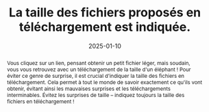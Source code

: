 ---
title: La taille des fichiers proposés en téléchargement est indiquée. 
abstract: Vous cliquez sur un lien, pensant obtenir un petit fichier léger, mais soudain, vous vous retrouvez avec un téléchargement de la taille d'un éléphant ! Pour éviter ce genre de surprise, il est crucial d'indiquer la taille des fichiers en téléchargement. Cela permet à tout le monde de savoir exactement ce qu'ils vont obtenir, évitant ainsi les mauvaises surprises et les téléchargements interminables. Évitez les surprises de taille – indiquez toujours la taille des fichiers en téléchargement !
categories: 
    - "Liens"
agrege: O4143-E048
opquast: '4 143'
indiceebook: '48'
description: "Règle n° 048"
before: "047"
weight: "048"
after: "049"
actif: '1'
layout: rules
date: 2025-01-10
tags: 
    - "Utilisabilité"
objectif: 
    - "Permettre de savoir à quoi s'attendre avant de commencer le téléchargement. Cela aide à éviter les surprises désagréables, comme des téléchargements qui prennent plus de temps que prévu."
    - "mieux gérer leurs ressources, comme la bande passante et l'espace de stockage, en connaissant la taille des fichiers à l'avance."
Meo: 
    - " Faites une liste de tous les fichiers en téléchargement disponibles, notez la taille de chaque fichier en kilo-octets (KB) ou en méga-octets (MB) puis rédigez des descriptions claires dans le texte des liens pour indiquer la taille du fichier."
    - "Documentez la pratique pour vos équipes"
Controle: 
    - "Effectuez des vérifications régulières pour vous assurer que les nouvelles mises à jour et les ajouts de fichiers respectent les bonnes pratiques."
epubcheck: 
ace: 
humancheck: true
ReadiumGoToolkit: 
Source: 
    - "Opquast"
Referentiel: 
    - "N/A"
steps: 
    - "Projet éditorial"
---